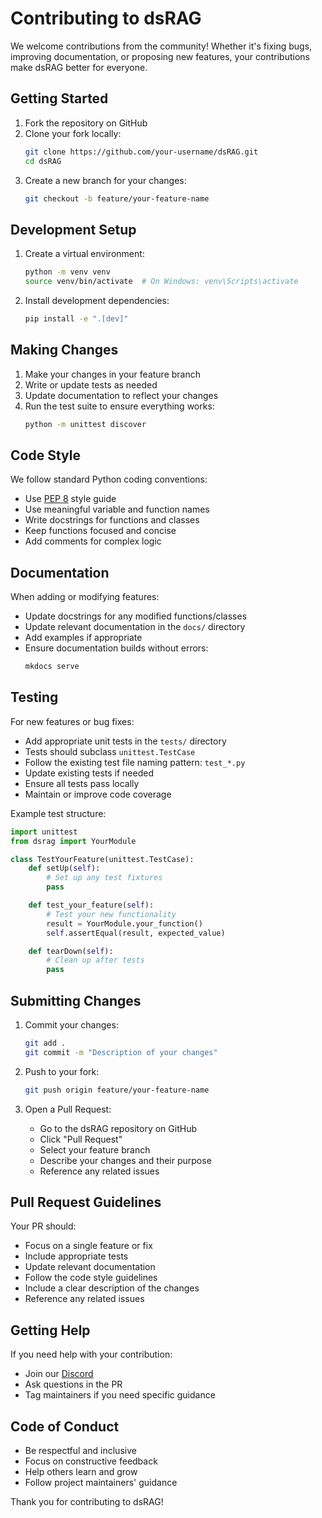 # Contributing to dsRAG

We welcome contributions from the community! Whether it's fixing bugs, improving documentation, or proposing new features, your contributions make dsRAG better for everyone.

## Getting Started

1. Fork the repository on GitHub
2. Clone your fork locally:
   ```bash
   git clone https://github.com/your-username/dsRAG.git
   cd dsRAG
   ```
3. Create a new branch for your changes:
   ```bash
   git checkout -b feature/your-feature-name
   ```

## Development Setup

1. Create a virtual environment:
   ```bash
   python -m venv venv
   source venv/bin/activate  # On Windows: venv\Scripts\activate
   ```

2. Install development dependencies:
   ```bash
   pip install -e ".[dev]"
   ```

## Making Changes

1. Make your changes in your feature branch
2. Write or update tests as needed
3. Update documentation to reflect your changes
4. Run the test suite to ensure everything works:
   ```bash
   python -m unittest discover
   ```

## Code Style

We follow standard Python coding conventions:
- Use [PEP 8](https://peps.python.org/pep-0008/) style guide
- Use meaningful variable and function names
- Write docstrings for functions and classes
- Keep functions focused and concise
- Add comments for complex logic

## Documentation

When adding or modifying features:
- Update docstrings for any modified functions/classes
- Update relevant documentation in the `docs/` directory
- Add examples if appropriate
- Ensure documentation builds without errors:
  ```bash
  mkdocs serve
  ```

## Testing

For new features or bug fixes:
- Add appropriate unit tests in the `tests/` directory
- Tests should subclass `unittest.TestCase`
- Follow the existing test file naming pattern: `test_*.py`
- Update existing tests if needed
- Ensure all tests pass locally
- Maintain or improve code coverage

Example test structure:
```python
import unittest
from dsrag import YourModule

class TestYourFeature(unittest.TestCase):
    def setUp(self):
        # Set up any test fixtures
        pass

    def test_your_feature(self):
        # Test your new functionality
        result = YourModule.your_function()
        self.assertEqual(result, expected_value)

    def tearDown(self):
        # Clean up after tests
        pass
```

## Submitting Changes

1. Commit your changes:
    ```bash
    git add .
    git commit -m "Description of your changes"
    ```

2. Push to your fork:
    ```bash
    git push origin feature/your-feature-name
    ```

3. Open a Pull Request:
    - Go to the dsRAG repository on GitHub
    - Click "Pull Request"
    - Select your feature branch
    - Describe your changes and their purpose
    - Reference any related issues

## Pull Request Guidelines

Your PR should:

- Focus on a single feature or fix
- Include appropriate tests
- Update relevant documentation
- Follow the code style guidelines
- Include a clear description of the changes
- Reference any related issues

## Getting Help

If you need help with your contribution:

- Join our [Discord](https://discord.gg/NTUVX9DmQ3)
- Ask questions in the PR
- Tag maintainers if you need specific guidance

## Code of Conduct

- Be respectful and inclusive
- Focus on constructive feedback
- Help others learn and grow
- Follow project maintainers' guidance

Thank you for contributing to dsRAG! 